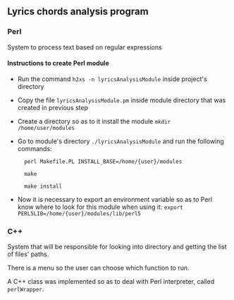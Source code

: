 ## Lyrics chords analysis program

### Perl
  System to process text based on regular expressions

#### Instructions to create Perl module
  * Run the command `h2xs -n lyricsAnalysisModule` inside project's directory
  
  * Copy the file `lyricsAnalysisModule.pm` inside module directory that was created in previous step
  
  * Create a directory so as to it install the module `mkdir /home/user/modules`
  
  * Go to module's directory `./lyricsAnalysisModule` and run the following commands:
  
          perl Makefile.PL INSTALL_BASE=/home/{user}/modules

          make

          make install
  
  * Now it is necessary to export an environment variable so as to Perl know where to look for this module when using it: `export PERL5LIB=/home/{user}/modules/lib/perl5`
  


### C++
  System that will be responsible for looking into directory and getting the list of files' paths. 

  There is a menu so the user can choose which function to run.

  A C++ class was implemented so as to deal with Perl interpreter, called `perlWrapper`.
